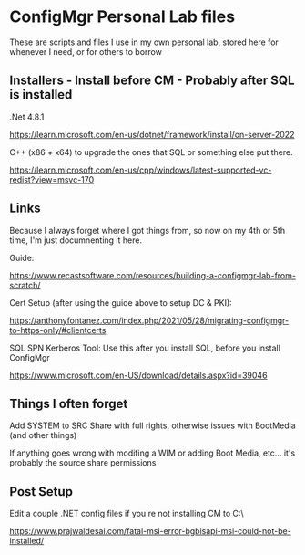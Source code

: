 # ConfigMgr Personal Lab files

These are scripts and files I use in my own personal lab, stored here for whenever I need, or for others to borrow

## Installers - Install before CM - Probably after SQL is installed

.Net 4.8.1

https://learn.microsoft.com/en-us/dotnet/framework/install/on-server-2022

C++  (x86 + x64) to upgrade the ones that SQL or something else put there.

https://learn.microsoft.com/en-us/cpp/windows/latest-supported-vc-redist?view=msvc-170


## Links
Because I always forget where I got things from, so now on my 4th or 5th time, I'm just documnenting it here.

Guide:

https://www.recastsoftware.com/resources/building-a-configmgr-lab-from-scratch/

Cert Setup (after using the guide above to setup DC & PKI): 

https://anthonyfontanez.com/index.php/2021/05/28/migrating-configmgr-to-https-only/#clientcerts

SQL SPN Kerberos Tool: Use this after you install SQL, before you install ConfigMgr

https://www.microsoft.com/en-US/download/details.aspx?id=39046


## Things I often forget
Add SYSTEM to SRC Share with full rights, otherwise issues with BootMedia (and other things)

If anything goes wrong with modifing a WIM or adding Boot Media, etc... it's probably the source share permissions

## Post Setup
Edit a couple .NET config files if you're not installing CM to C:\ 

https://www.prajwaldesai.com/fatal-msi-error-bgbisapi-msi-could-not-be-installed/

